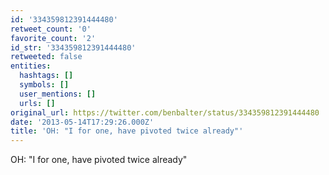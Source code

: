 ```yaml
---
id: '334359812391444480'
retweet_count: '0'
favorite_count: '2'
id_str: '334359812391444480'
retweeted: false
entities:
  hashtags: []
  symbols: []
  user_mentions: []
  urls: []
original_url: https://twitter.com/benbalter/status/334359812391444480
date: '2013-05-14T17:29:26.000Z'
title: 'OH: "I for one, have pivoted twice already"'
---
```


OH: "I for one, have pivoted twice already"